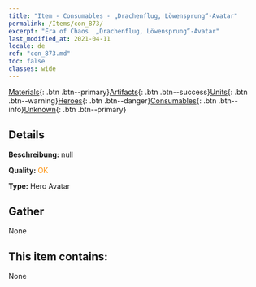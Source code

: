 ```yaml
---
title: "Item - Consumables - „Drachenflug, Löwensprung“-Avatar"
permalink: /Items/con_873/
excerpt: "Era of Chaos  „Drachenflug, Löwensprung“-Avatar"
last_modified_at: 2021-04-11
locale: de
ref: "con_873.md"
toc: false
classes: wide
---
```

 [Materials](/de/Items/){: .btn .btn--primary}[Artifacts](/de/Items/Artifacts/){: .btn .btn--success}[Units](/de/Items/Units/){: .btn .btn--warning}[Heroes](/de/Items/Heroes/){: .btn .btn--danger}[Consumables](/de/Items/Consumables/){: .btn .btn--info}[Unknown](/de/Items/Unknown/){: .btn .btn--primary}

## Details
 **Beschreibung:** null

 **Quality:** <span style="color: #FF8C00">OK</span>

 **Type:** Hero Avatar

## Gather

  None

## This item contains:

  None

